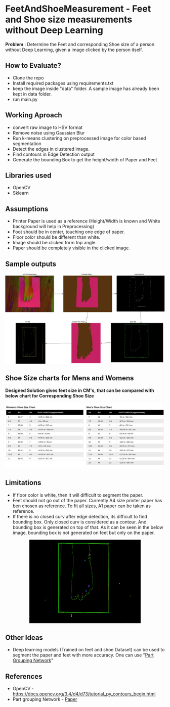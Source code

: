 # FeetAndShoeMeasurement - Feet and Shoe size measurements without Deep Learning
**Problem** : Determine the Feet and corresponding Shoe size of a person without Deep Learning, given a image clicked by the person itself. 

## How to Evaluate?
* Clone the repo
* Install required packages using requirements.txt
* keep the image inside "data" folder. A sample image has already been kept in data folder.
* run main.py

## Working Aproach
* convert raw image to HSV format
* Remove noise using Gaussian Blur
* Run k-means clustering on preprocessed image for color based segmentation
* Detect the edges in clustered image. 
* Find contours in Edge Detection output 
* Generate the bounding Box to get the height/width of Paper and Feet

## Libraries used
* OpenCV
* Sklearn

## Assumptions
* Printer Paper is used as a reference (Height/Width is known and White background will help in Preprocessing)
* Foot should be in center, touching one edge of paper.
* Floor color should be different than white. 
* Image should be clicked form top angle. 
* Paper should be completely visible in the clicked image. 

## Sample outputs

<p align="center">
  <img src="./images/sampleopt.png">
</p>

## Shoe Size charts for Mens and Womens
**Designed Solution gives feet size in CM's, that can be compared with below chart for Corresponding Shoe Size**
<p align="center">
  <img src="./images/ShoeSizeChart.png">
</p> 


## Limitations
* If floor color is white, then it will difficult to segment the paper. 
* Feet should not go out of the paper. Currently A4 size printer paper has ben chosen as reference. To fit all sizes, A1 paper can be taken as reference.
* If there is no closed curv after edge detection, its difficult to find bounding box. Only closed curv is considered as a contour. And bounding box is generated on top of that. As it can be seen in the below image, bounding box is not generated on feet but only on the paper.
<p align="center">
  <img src="./images/wrongcnt.png" width=70% height=70% >
</p>  



## Other Ideas
* Deep learning models (Trained on feet and shoe Dataset) can be used to segment the paper and feet with more accuracy. One can use "[Part Grouping Network](https://arxiv.org/abs/1808.00157)" 


## References 
* OpenCV - https://docs.opencv.org/3.4/d4/d73/tutorial_py_contours_begin.html
* Part grouping Network - [Paper](https://arxiv.org/abs/1808.00157)
